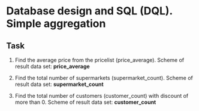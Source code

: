 # Database design and SQL (DQL). Simple aggregation

## Task  

1. Find the average price from the pricelist (price_average). Scheme of result data set: **price_average**

2. Find the total number of supermarkets (supermarket_count). Scheme of result data set: **supermarket_count**
 
3. Find the total number of customers (customer_count) with discount of more than 0. Scheme of result data set: **customer_count**
 
